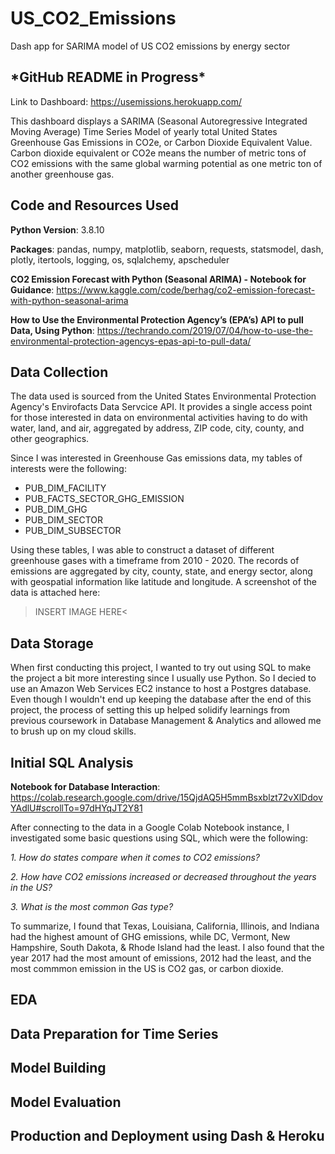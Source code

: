 # US_CO2_Emissions

Dash app for SARIMA model of US CO2 emissions by energy sector

## \*GitHub README in Progress\*

Link to Dashboard: https://usemissions.herokuapp.com/

This dashboard displays a SARIMA (Seasonal Autoregressive Integrated Moving Average) Time Series Model of yearly total United States Greenhouse Gas Emissions in CO2e, or Carbon Dioxide Equivalent Value. Carbon dioxide equivalent or CO2e means the number of metric tons of CO2 emissions with the same global warming potential as one metric ton of another greenhouse gas.

## Code and Resources Used

**Python Version**: 3.8.10

**Packages**: pandas, numpy, matplotlib, seaborn, requests, statsmodel, dash, plotly, itertools, logging, os, sqlalchemy, apscheduler

**CO2 Emission Forecast with Python (Seasonal ARIMA) - Notebook for Guidance**: https://www.kaggle.com/code/berhag/co2-emission-forecast-with-python-seasonal-arima

**How to Use the Environmental Protection Agency’s (EPA’s) API to pull Data, Using Python**: https://techrando.com/2019/07/04/how-to-use-the-environmental-protection-agencys-epas-api-to-pull-data/

## Data Collection

The data used is sourced from the United States Environmental Protection Agency's Envirofacts Data Servcice API. It provides a single access point for those interested in data on environmental activities having to do with water, land, and air, aggregated by address, ZIP code, city, county, and other geographics.

Since I was interested in Greenhouse Gas emissions data, my tables of interests were the following:

- PUB_DIM_FACILITY
- PUB_FACTS_SECTOR_GHG_EMISSION
- PUB_DIM_GHG
- PUB_DIM_SECTOR
- PUB_DIM_SUBSECTOR

Using these tables, I was able to construct a dataset of different greenhouse gases with a timeframe from 2010 - 2020. The records of emissions are aggregated by city, county, state, and energy sector, along with geospatial information like latitude and longitude. A screenshot of the data is attached here:

>INSERT IMAGE HERE<

## Data Storage

When first conducting this project, I wanted to try out using SQL to make the project a bit more interesting since I usually use Python. So I decied to use an Amazon Web Services EC2 instance to host a Postgres database. Even though I wouldn't end up keeping the database after the end of this project, the process of setting this up helped solidify learnings from previous coursework in Database Management & Analytics and allowed me to brush up on my cloud skills.

## Initial SQL Analysis

**Notebook for Database Interaction**: https://colab.research.google.com/drive/15QjdAQ5H5mmBsxblzt72vXlDdovYAdlU#scrollTo=97dHYqJT2Y81

After connecting to the data in a Google Colab Notebook instance, I investigated some basic questions using SQL, which were the following: 

*1. How do states compare when it comes to CO2 emissions?*

*2. How have CO2 emissions increased or decreased throughout the years in the US?*

*3. What is the most common Gas type?*

To summarize, I found that Texas, Louisiana, California, Illinois, and Indiana had the highest amount of GHG emissions, while DC, Vermont, New Hampshire, South Dakota, & Rhode Island had the least. I also found that the year 2017 had the most amount of emissions, 2012 had the least, and the most commmon emission in the US is CO2 gas, or carbon dioxide.

## EDA

## Data Preparation for Time Series

## Model Building

## Model Evaluation

## Production and Deployment using Dash & Heroku


